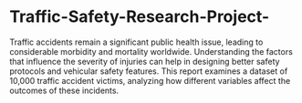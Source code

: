 # Traffic-Safety-Research-Project-
Traffic accidents remain a significant public health issue, leading to considerable morbidity and mortality worldwide. 
Understanding the factors that influence the severity of injuries can help in designing better safety protocols and vehicular safety features. 
This report examines a dataset of 10,000 traffic accident victims, analyzing how different variables affect the outcomes of these incidents.
